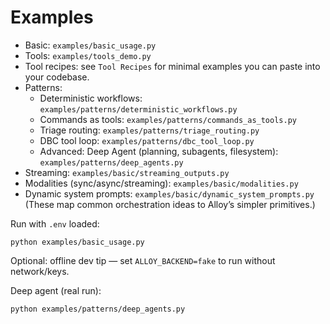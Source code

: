 # Examples

- Basic: `examples/basic_usage.py`
- Tools: `examples/tools_demo.py`
- Tool recipes: see `Tool Recipes` for minimal examples you can paste into your codebase.
- Patterns:
  - Deterministic workflows: `examples/patterns/deterministic_workflows.py`
  - Commands as tools: `examples/patterns/commands_as_tools.py`
  - Triage routing: `examples/patterns/triage_routing.py`
  - DBC tool loop: `examples/patterns/dbc_tool_loop.py`
  - Advanced: Deep Agent (planning, subagents, filesystem): `examples/patterns/deep_agents.py`
- Streaming: `examples/basic/streaming_outputs.py`
- Modalities (sync/async/streaming): `examples/basic/modalities.py`
- Dynamic system prompts: `examples/basic/dynamic_system_prompts.py`
  (These map common orchestration ideas to Alloy’s simpler primitives.)

Run with `.env` loaded:

```
python examples/basic_usage.py
```

Optional: offline dev tip — set `ALLOY_BACKEND=fake` to run without network/keys.

Deep agent (real run):

```
python examples/patterns/deep_agents.py
```
